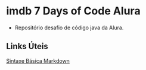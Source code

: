 # imdb 7 Days of Code Alura
- Repositório desafio de código java da Alura.

## Links Úteis
[Sintaxe Básica Markdown](https://www.markdownguide.org/basic-syntax/)
